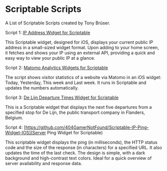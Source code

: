 # Scriptable Scripts
 A List of Scriptable Scripts created by Tony Brüser.

Script 1: [IP Address Widget for Scriptable](https://github.com/404GamerNotFound/Scriptable-show-my-IP-Widget)

This Scriptable widget, designed for iOS, displays your current public IP address in a small-sized widget format. Upon adding to your home screen, it fetches and shows your IP using an external API, providing a quick and easy way to view your public IP at a glance.

Script 2: [Matomo Analytics Widgets for Scriptable](https://github.com/404GamerNotFound/Scriptable-Matomo-IOS-Widgets-Stats)

The script shows visitor statistics of a website via Matomo in an iOS widget: Today, Yesterday, This week and Last week. It runs in Scriptable and updates the numbers automatically.

Script 3: [De Lijn Departure Times Widget for Scriptable](https://github.com/404GamerNotFound/Scriptable-Belgian-public-transport-information)

This is a Scriptable widget that displays the next five departures from a specified stop for De Lijn, the public transport company in Flanders, Belgium.

Script 4: [https://github.com/404GamerNotFound/Scriptable-IP-Ping-Widget-IOS](Server Ping Widget for Scriptable)

This scriptable widget displays the ping (in milliseconds), the HTTP status code and the size of the response (in characters) for a specified URL. It also updates the time of the last check. The design is simple, with a dark background and high-contrast text colors. Ideal for a quick overview of server availability and response data.
